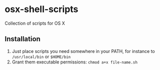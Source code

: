 # osx-shell-scripts
Collection of scripts for OS X

## Installation

1. Just place scripts you need somewhere in your PATH, for instance to `/usr/local/bin` or `$HOME/bin`
2. Grant them executable permissions: `chmod a+x file-name.sh`

